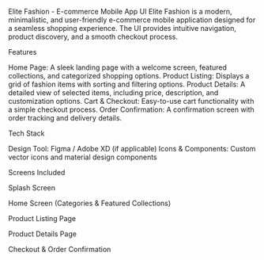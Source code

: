 Elite Fashion - E-commerce Mobile App UI
Elite Fashion is a modern, minimalistic, and user-friendly e-commerce mobile application designed for a seamless shopping experience. 
The UI provides intuitive navigation, product discovery, and a smooth checkout process.

Features

Home Page: A sleek landing page with a welcome screen, featured collections, 
and categorized shopping options.
Product Listing: Displays a grid of fashion items with sorting and filtering options.
Product Details: A detailed view of selected items, including price, description, 
and customization options.
Cart & Checkout: Easy-to-use cart functionality with a simple checkout process.
Order Confirmation: A confirmation screen with order tracking and delivery details.



Tech Stack

Design Tool: Figma / Adobe XD (if applicable)
Icons & Components: Custom vector icons and material design components


Screens Included

Splash Screen

Home Screen (Categories & Featured Collections)

Product Listing Page

Product Details Page

Checkout & Order Confirmation
